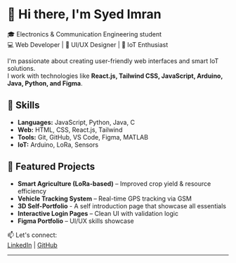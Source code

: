 # 👋 Hi there, I'm Syed Imran

🎓 Electronics & Communication Engineering student  
💻 Web Developer | 🎨 UI/UX Designer | 🌿 IoT Enthusiast  

I'm passionate about creating user-friendly web interfaces and smart IoT solutions.  
I work with technologies like **React.js, Tailwind CSS, JavaScript, Arduino, Java, Python, and Figma**.

## 🔧 Skills
- **Languages:** JavaScript, Python, Java, C
- **Web:** HTML, CSS, React.js, Tailwind
- **Tools:** Git, GitHub, VS Code, Figma, MATLAB
- **IoT:** Arduino, LoRa, Sensors

## 📌 Featured Projects
- **Smart Agriculture (LoRa-based)** – Improved crop yield & resource efficiency  
- **Vehicle Tracking System** – Real-time GPS tracking via GSM
- **3D Self-Portfolio** - A self introduction page that showcase all essentials
- **Interactive Login Pages** – Clean UI with validation logic  
- **Figma Portfolio** – UI/UX skills showcase  

📫 Let's connect:  
[LinkedIn](https://linkedin.com/in/your-link) | [GitHub](https://github.com/syedimran1293)

---
